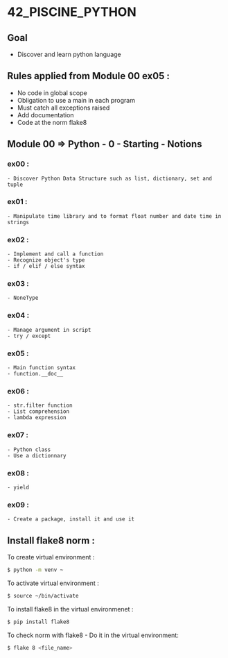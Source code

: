 # 42_PISCINE_PYTHON

## Goal

- Discover and learn python language

## Rules applied from Module 00 ex05 :
- No code in global scope
- Obligation to use a main in each program
- Must catch all exceptions raised
- Add documentation
- Code at the norm flake8

## Module 00 => Python - 0 - Starting - Notions
    
### ex00 : 
    - Discover Python Data Structure such as list, dictionary, set and tuple
### ex01 :
    - Manipulate time library and to format float number and date time in strings
### ex02 :
    - Implement and call a function
    - Recognize object's type
    - if / elif / else syntax
### ex03 :
    - NoneType
### ex04 :
    - Manage argument in script
    - try / except
### ex05 :
    - Main function syntax
    - function.__doc__
### ex06 :
    - str.filter function
    - List comprehension
    - lambda expression
### ex07 :
    - Python class
    - Use a dictionnary
### ex08 :
    - yield
### ex09 :
    - Create a package, install it and use it

## Install flake8 norm :

To create virtual environment :
```bash
$ python -m venv ~
```

To activate virtual environment :
```bash
$ source ~/bin/activate
```

To install flake8 in the virtual environmenet :
```bash
$ pip install flake8
```

To check norm with flake8 - Do it in the virtual environment:
```bash
$ flake 8 <file_name>
```
